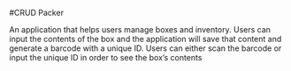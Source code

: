 #CRUD Packer

 

An application that helps users manage boxes and inventory. Users can input the contents of the box and the application will save that content and generate a barcode with a unique ID. Users can either scan the barcode or input the unique ID in order to see the box’s contents